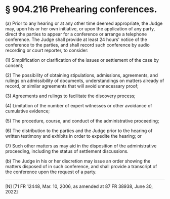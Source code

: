 # § 904.216   Prehearing conferences.

(a) Prior to any hearing or at any other time deemed appropriate, the Judge may, upon his or her own initiative, or upon the application of any party, direct the parties to appear for a conference or arrange a telephone conference. The Judge shall provide at least 24 hours' notice of the conference to the parties, and shall record such conference by audio recording or court reporter, to consider:


(1) Simplification or clarification of the issues or settlement of the case by consent; 


(2) The possibility of obtaining stipulations, admissions, agreements, and rulings on admissibility of documents, understandings on matters already of record, or similar agreements that will avoid unnecessary proof; 


(3) Agreements and rulings to facilitate the discovery process; 


(4) Limitation of the number of expert witnesses or other avoidance of cumulative evidence; 


(5) The procedure, course, and conduct of the administrative proceeding; 


(6) The distribution to the parties and the Judge prior to the hearing of written testimony and exhibits in order to expedite the hearing; or 


(7) Such other matters as may aid in the disposition of the administrative proceeding, including the status of settlement discussions. 


(b) The Judge in his or her discretion may issue an order showing the matters disposed of in such conference, and shall provide a transcript of the conference upon the request of a party. 



---

[N] [71 FR 12448, Mar. 10, 2006, as amended at 87 FR 38938, June 30, 2022]




